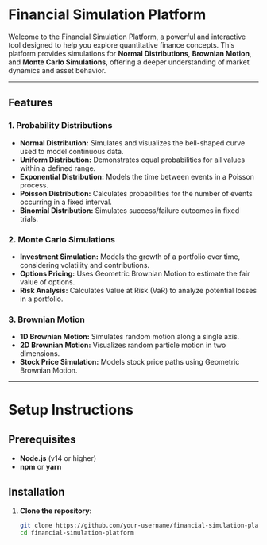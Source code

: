# **Financial Simulation Platform**

Welcome to the Financial Simulation Platform, a powerful and interactive tool designed to help you explore quantitative finance concepts. This platform provides simulations for **Normal Distributions**, **Brownian Motion**, and **Monte Carlo Simulations**, offering a deeper understanding of market dynamics and asset behavior.

---

## **Features**
### **1. Probability Distributions**
- **Normal Distribution:** Simulates and visualizes the bell-shaped curve used to model continuous data.
- **Uniform Distribution:** Demonstrates equal probabilities for all values within a defined range.
- **Exponential Distribution:** Models the time between events in a Poisson process.
- **Poisson Distribution:** Calculates probabilities for the number of events occurring in a fixed interval.
- **Binomial Distribution:** Simulates success/failure outcomes in fixed trials.

### **2. Monte Carlo Simulations**
- **Investment Simulation:** Models the growth of a portfolio over time, considering volatility and contributions.
- **Options Pricing:** Uses Geometric Brownian Motion to estimate the fair value of options.
- **Risk Analysis:** Calculates Value at Risk (VaR) to analyze potential losses in a portfolio.

### **3. Brownian Motion**
- **1D Brownian Motion:** Simulates random motion along a single axis.
- **2D Brownian Motion:** Visualizes random particle motion in two dimensions.
- **Stock Price Simulation:** Models stock price paths using Geometric Brownian Motion.

---

# **Setup Instructions**

## **Prerequisites**
- **Node.js** (v14 or higher)
- **npm** or **yarn**

## **Installation**

1. **Clone the repository**:
   ```bash
   git clone https://github.com/your-username/financial-simulation-platform.git
   cd financial-simulation-platform
   ```
